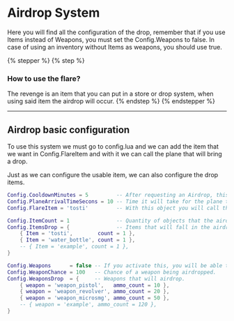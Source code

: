 # Airdrop System

Here you will find all the configuration of the drop, remember that if you use Items instead of Weapons, you must set the Config.Weapons to false. In case of using an inventory without Items as weapons, you should use true.

{% stepper %}
{% step %}
### How to use the flare?

The revenge is an item that you can put in a store or drop system, when using said item the airdrop will occur.
{% endstep %}
{% endstepper %}

***

## Airdrop basic configuration <a href="#airdrop-basic-configuration" id="airdrop-basic-configuration"></a>

To use this system we must go to config.lua and we can add the item that we want in Config.FlareItem and with it we can call the plane that will bring a drop.

Just as we can configure the usable item, we can also configure the drop items.

```lua
Config.CooldownMinutes = 5         -- After requesting an Airdrop, this will be the cooldown minutes to request another for any player.
Config.PlaneArrivalTimeSecons = 10 -- Time it will take for the plane to arrive in seconds.
Config.FlareItem = 'tosti'         -- With this object you will call the plane.

Config.ItemCount = 1               -- Quantity of objects that the airdrop box will bring.
Config.ItemsDrop = {               -- Items that will fall in the airdrop.
    { Item = 'tosti',        count = 1 },
    { Item = 'water_bottle', count = 1 },
    -- { Item = 'example', count = 1 },
}

Config.Weapons      = false -- If you activate this, you will be able to choose weapons for the drops. If you use Quasar Inventory, leave this false, since weapons are objects.
Config.WeaponChance = 100   -- Chance of a weapon being airdropped.
Config.WeaponsDrop  = {     -- Weapons that will airdrop.
    { weapon = 'weapon_pistol',   ammo_count = 10 },
    { weapon = 'weapon_revolver', ammo_count = 20 },
    { weapon = 'weapon_microsmg', ammo_count = 50 },
    -- { weapon = 'example', ammo_count = 120 },
}
```
